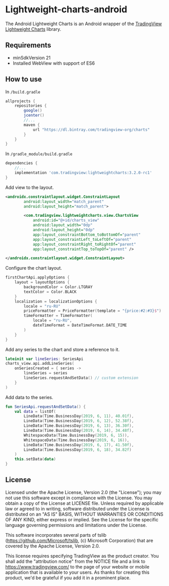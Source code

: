 # Lightweight-charts-android

The Android Lightweight Charts is an Android wrapper of the [TradingView Lightweight Charts](https://github.com/tradingview/lightweight-charts) library.

## Requirements

- minSdkVersion 21
- Installed WebView with support of ES6

## How to use

In `/build.gradle`

```groovy
allprojects {
    repositories {
        google()
        jcenter()
        //...
        maven {
            url "https://dl.bintray.com/tradingview-org/charts"
        }
    }
}
```

In `/gradle_module/build.gradle`

```groovy
dependencies {
    //...
    implementation 'com.tradingview:lightweightcharts:3.2.0-rc1'
}
```

Add view to the layout.

```xml
<androidx.constraintlayout.widget.ConstraintLayout
        android:layout_width="match_parent"
        android:layout_height="match_parent">

        <com.tradingview.lightweightcharts.view.ChartsView
            android:id="@+id/charts_view"
            android:layout_width="0dp"
            android:layout_height="0dp"
            app:layout_constraintBottom_toBottomOf="parent"
            app:layout_constraintLeft_toLeftOf="parent"
            app:layout_constraintRight_toRightOf="parent"
            app:layout_constraintTop_toTopOf="parent" />

</androidx.constraintlayout.widget.ConstraintLayout>
```

Configure the chart layout.

```kotlin
firstChartApi.applyOptions {
    layout = layoutOptions {
        backgroundColor = Color.LTGRAY
        textColor = Color.BLACK
    }
    localization = localizationOptions {
        locale = "ru-RU"
        priceFormatter = PriceFormatter(template = "{price:#2:#3}$")
        timeFormatter = TimeFormatter(
            locale = "ru-RU",
            dateTimeFormat = DateTimeFormat.DATE_TIME
        )
    }
}
```

Add any series to the chart and store a reference to it.

```kotlin
lateinit var lineSeries: SeriesApi
charts_view.api.addLineSeries(
    onSeriesCreated = { series ->
        lineSeries = series
        lineSeries.requestAndSetData() // custom extension
    }
)
```

Add data to the series.

```kotlin
fun SeriesApi.requestAndSetData() {
    val data = listOf(
        LineData(Time.BusinessDay(2019, 6, 11), 40.01f),
        LineData(Time.BusinessDay(2019, 6, 12), 52.38f),
        LineData(Time.BusinessDay(2019, 6, 13), 36.30f),
        LineData(Time.BusinessDay(2019, 6, 14), 34.48f),
        WhitespaceData(Time.BusinessDay(2019, 6, 15)),
        WhitespaceData(Time.BusinessDay(2019, 6, 16)),
        LineData(Time.BusinessDay(2019, 6, 17), 41.50f),
        LineData(Time.BusinessDay(2019, 6, 18), 34.82f)
    )
    this.setData(data)
}
```

## License

Licensed under the Apache License, Version 2.0 (the "License"); you may not use this software except in compliance with the License. You may obtain a copy of the License at LICENSE file. Unless required by applicable law or agreed to in writing, software distributed under the License is distributed on an "AS IS" BASIS, WITHOUT WARRANTIES OR CONDITIONS OF ANY KIND, either express or implied. See the License for the specific language governing permissions and limitations under the License.

This software incorporates several parts of tslib (https://github.com/Microsoft/tslib, (c) Microsoft Corporation) that are covered by the Apache License, Version 2.0.

This license requires specifying TradingView as the product creator. You shall add the "attribution notice" from the NOTICE file and a link to https://www.tradingview.com/ to the page of your website or mobile application that is available to your users. As thanks for creating this product, we'd be grateful if you add it in a prominent place.
